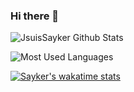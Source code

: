### Hi there 👋

<!--
**JsuisSayker/JsuisSayker** is a ✨ _special_ ✨ repository because its `README.md` (this file) appears on your GitHub profile.

Here are some ideas to get you started:

- 🔭 I’m currently working on ...
- 🌱 I’m currently learning ...
- 👯 I’m looking to collaborate on ...
- 🤔 I’m looking for help with ...
- 💬 Ask me about ...
- 📫 How to reach me: ...
- 😄 Pronouns: ...
- ⚡ Fun fact: ...
-->
![JsuisSayker Github Stats](https://github-readme-stats.vercel.app/api?username=JsuisSayker&theme=tokyonight&show_icons=true&count_private=true)


![Most Used Languages](https://github-readme-stats.vercel.app/api/top-langs/?username=JsuisSayker&theme=tokyonight&layout=compact)


[![Sayker's wakatime stats](https://github-readme-stats.vercel.app/api/wakatime?username=Sayker&theme=tokyonight)](https://github.com/anuraghazra/github-readme-stats)
